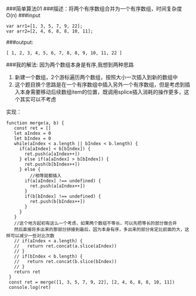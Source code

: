 ###简单算法01
###描述：将两个有序数组合并为一个有序数组，时间复杂度O(n)
###input
```
var arr1=[1, 3, 5, 7, 9, 22];
var arr2=[2, 4, 6, 8, 8, 10, 11];
```
###output:
```
[ 1, 2, 3, 4, 5, 6, 7, 8, 8, 9, 10, 11, 22 ]

```

###我的解法:
因为两个数组本身是有序,我想到两种思路

1. 新建一个数组，2个游标遍历两个数组，按照大小一次插入到新的数组中
2. 这个题目换个思路是在一个有序数组中插入另外一个有序数组，但是考虑到插入本身需要移动后续数组item的位置，既调用splice插入消耗的操作更多，这个其实可以不考虑

实现：

 ```
 function merge(a, b) {
    const ret = []
    let aIndex = 0
    let bIndex = 0
    while(aIndex < a.length || bIndex < b.length) {
      if(a[aIndex] < b[bIndex]) {
        ret.push(a[aIndex++])
      } else if(a[aIndex] > b[bIndex]) {
        ret.push(b[bIndex++])
      } else {
          //相等就都插入
        if(a[aIndex] !== undefined) {
          ret.push(a[aIndex++])
        }
        if(b[bIndex] !== undefined) {
          ret.push(b[bIndex++])
        }
      }
    }
    //这个地方起初有这么一个考虑，如果两个数组不等长，可以先把等长的部分做合并
    然后直接将多出来的那部分拼接到最后，因为本身有序，多出来的部分肯定比前面的大，这样可以减少一些对比次数
    // if(aIndex < a.length) {
    //   return ret.concat(a.slice(aIndex))
    // }
    // if(bIndex < b.length) {
    //   return ret.concat(b.slice(bIndex))
    // }
    return ret
  }
  const ret = merge([1, 3, 5, 7, 9, 22], [2, 4, 6, 8, 8, 10, 11])
  console.log(ret)
 
 ```

